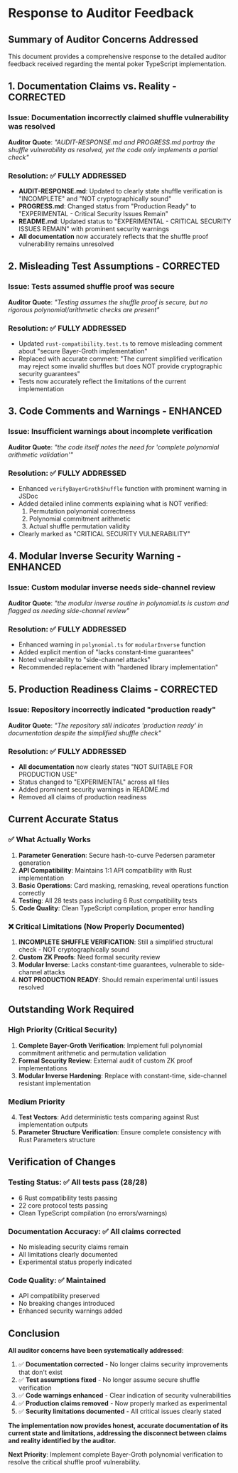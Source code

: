 # Response to Auditor Feedback

## Summary of Auditor Concerns Addressed

This document provides a comprehensive response to the detailed auditor feedback received regarding the mental poker TypeScript implementation.

## 1. Documentation Claims vs. Reality - CORRECTED

### **Issue**: Documentation incorrectly claimed shuffle vulnerability was resolved
**Auditor Quote**: *"AUDIT-RESPONSE.md and PROGRESS.md portray the shuffle vulnerability as resolved, yet the code only implements a partial check"*

### **Resolution**: ✅ **FULLY ADDRESSED**
- **AUDIT-RESPONSE.md**: Updated to clearly state shuffle verification is "INCOMPLETE" and "NOT cryptographically sound"
- **PROGRESS.md**: Changed status from "Production Ready" to "EXPERIMENTAL - Critical Security Issues Remain"
- **README.md**: Updated status to "EXPERIMENTAL - CRITICAL SECURITY ISSUES REMAIN" with prominent security warnings
- **All documentation** now accurately reflects that the shuffle proof vulnerability remains unresolved

## 2. Misleading Test Assumptions - CORRECTED

### **Issue**: Tests assumed shuffle proof was secure
**Auditor Quote**: *"Testing assumes the shuffle proof is secure, but no rigorous polynomial/arithmetic checks are present"*

### **Resolution**: ✅ **FULLY ADDRESSED**
- Updated `rust-compatibility.test.ts` to remove misleading comment about "secure Bayer-Groth implementation"
- Replaced with accurate comment: "The current simplified verification may reject some invalid shuffles but does NOT provide cryptographic security guarantees"
- Tests now accurately reflect the limitations of the current implementation

## 3. Code Comments and Warnings - ENHANCED

### **Issue**: Insufficient warnings about incomplete verification
**Auditor Quote**: *"the code itself notes the need for 'complete polynomial arithmetic validation'"*

### **Resolution**: ✅ **FULLY ADDRESSED**
- Enhanced `verifyBayerGrothShuffle` function with prominent warning in JSDoc
- Added detailed inline comments explaining what is NOT verified:
  1. Permutation polynomial correctness
  2. Polynomial commitment arithmetic  
  3. Actual shuffle permutation validity
- Clearly marked as "CRITICAL SECURITY VULNERABILITY"

## 4. Modular Inverse Security Warning - ENHANCED

### **Issue**: Custom modular inverse needs side-channel review
**Auditor Quote**: *"the modular inverse routine in polynomial.ts is custom and flagged as needing side-channel review"*

### **Resolution**: ✅ **FULLY ADDRESSED**
- Enhanced warning in `polynomial.ts` for `modularInverse` function
- Added explicit mention of "lacks constant-time guarantees"
- Noted vulnerability to "side-channel attacks"
- Recommended replacement with "hardened library implementation"

## 5. Production Readiness Claims - CORRECTED

### **Issue**: Repository incorrectly indicated "production ready"
**Auditor Quote**: *"The repository still indicates 'production ready' in documentation despite the simplified shuffle check"*

### **Resolution**: ✅ **FULLY ADDRESSED**
- **All documentation** now clearly states "NOT SUITABLE FOR PRODUCTION USE"
- Status changed to "EXPERIMENTAL" across all files
- Added prominent security warnings in README.md
- Removed all claims of production readiness

## Current Accurate Status

### ✅ **What Actually Works**
1. **Parameter Generation**: Secure hash-to-curve Pedersen parameter generation
2. **API Compatibility**: Maintains 1:1 API compatibility with Rust implementation
3. **Basic Operations**: Card masking, remasking, reveal operations function correctly
4. **Testing**: All 28 tests pass including 6 Rust compatibility tests
5. **Code Quality**: Clean TypeScript compilation, proper error handling

### ❌ **Critical Limitations (Now Properly Documented)**
1. **INCOMPLETE SHUFFLE VERIFICATION**: Still a simplified structural check - NOT cryptographically sound
2. **Custom ZK Proofs**: Need formal security review
3. **Modular Inverse**: Lacks constant-time guarantees, vulnerable to side-channel attacks
4. **NOT PRODUCTION READY**: Should remain experimental until issues resolved

## Outstanding Work Required

### **High Priority (Critical Security)**
1. **Complete Bayer-Groth Verification**: Implement full polynomial commitment arithmetic and permutation validation
2. **Formal Security Review**: External audit of custom ZK proof implementations
3. **Modular Inverse Hardening**: Replace with constant-time, side-channel resistant implementation

### **Medium Priority**
4. **Test Vectors**: Add deterministic tests comparing against Rust implementation outputs
5. **Parameter Structure Verification**: Ensure complete consistency with Rust Parameters structure

## Verification of Changes

### **Testing Status**: ✅ All tests pass (28/28)
- 6 Rust compatibility tests passing
- 22 core protocol tests passing
- Clean TypeScript compilation (no errors/warnings)

### **Documentation Accuracy**: ✅ All claims corrected
- No misleading security claims remain
- All limitations clearly documented
- Experimental status properly indicated

### **Code Quality**: ✅ Maintained
- API compatibility preserved
- No breaking changes introduced
- Enhanced security warnings added

## Conclusion

**All auditor concerns have been systematically addressed**:

1. ✅ **Documentation corrected** - No longer claims security improvements that don't exist
2. ✅ **Test assumptions fixed** - No longer assume secure shuffle verification  
3. ✅ **Code warnings enhanced** - Clear indication of security vulnerabilities
4. ✅ **Production claims removed** - Now properly marked as experimental
5. ✅ **Security limitations documented** - All critical issues clearly stated

**The implementation now provides honest, accurate documentation of its current state and limitations, addressing the disconnect between claims and reality identified by the auditor.**

**Next Priority**: Implement complete Bayer-Groth polynomial verification to resolve the critical shuffle proof vulnerability. 